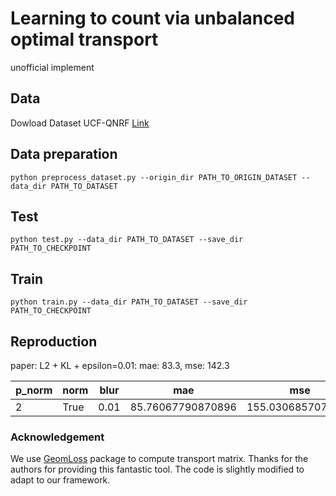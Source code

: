 # Learning to count via unbalanced optimal transport

unofficial implement

## Data

Dowload Dataset UCF-QNRF [Link](https://www.crcv.ucf.edu/data/ucf-qnrf/)

## Data preparation

```
python preprocess_dataset.py --origin_dir PATH_TO_ORIGIN_DATASET --data_dir PATH_TO_DATASET
```
[//]: # (The dataset can be constructed followed by [Bayesian Loss]&#40;https://github.com/ZhihengCV/Bayesian-Crowd-Counting&#41;.)

## Test

```
python test.py --data_dir PATH_TO_DATASET --save_dir PATH_TO_CHECKPOINT
```

## Train

```
python train.py --data_dir PATH_TO_DATASET --save_dir PATH_TO_CHECKPOINT
```

## Reproduction
paper: L2 + KL + epsilon=0.01: mae: 83.3, mse: 142.3


| p_norm | norm  | blur | mae  | mse  |
|--------|-------|------| ---- | ---- |
| 2      | True  | 0.01 | 85.76067790870896    | 155.0306857078346     |


### Acknowledgement
We use [GeomLoss](https://www.kernel-operations.io/geomloss/) package to compute transport matrix. Thanks for the authors for providing this fantastic tool. The code is slightly modified to adapt to our framework.

